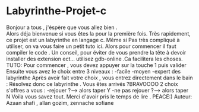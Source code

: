 # Labyrinthe-Projet-c
Bonjour a tous , j'éspère que vous allez bien .<br>
Alors déja bienvenue si vous êtes la pour la première fois. 
Très rapidement, ce projet est un labyrinthe en langage c. Même si Pas très compliqué à utiliser, on va vous faire un petit tuto ici.
Alors pour commencer il faut compiler le code . Un conseil, pour éviter de vous prendre la tête à devoir installer des extension ect... utilisez gdb-online .Ca facilitera les choses.
TUTO:
Pour commencer , vous devez appuyer sur la touche 1 puis valider
Ensuite vous avez le choix entre 3 niveaux : 
-facile
-moyen
-expert des labyrinthe 
Après avoir fait votre choix , vous entrez directement dans le bain : Résolvez donc ce labyrinthe . 
Vous êtes arrivés ?BRAVOOOO
2 choix s'offres a vous : 
-rejouer ?--> alors taper Y
-ne pas rejouer ?--> alors taper N
Voila vous savez tout. Merci d'avoir pris le temps de lire .
PEACE:)
Auteur: Azaan shafi , allan gozim, zennache sofiane 
